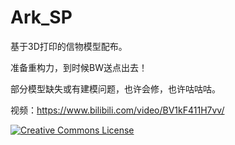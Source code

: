 # Ark_SP
基于3D打印的信物模型配布。

准备重构力，到时候BW送点出去！

部分模型缺失或有建模问题，也许会修，也许咕咕咕。

视频：https://www.bilibili.com/video/BV1kF411H7vv/

<a rel="license" href="http://creativecommons.org/licenses/by-nc-sa/4.0/"><img alt="Creative Commons License" style="border-width:0" src="https://i.creativecommons.org/l/by-nc-sa/4.0/88x31.png" /></a><br />
